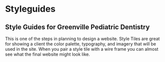 Styleguides
===========

Style Guides for Greenville Pediatric Dentistry
-----------------------------------------------

This is one of the steps in planning to design a website.  Style Tiles are great for showing a client the color palette, typography, and imagery that will be used in the site.  When you pair a style tile with a wire frame you can almost see what the final website might look like.
